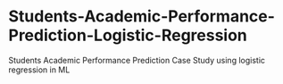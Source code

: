 # Students-Academic-Performance-Prediction-Logistic-Regression
Students Academic Performance Prediction Case Study using logistic regression in ML
